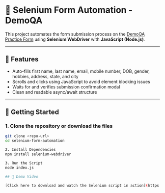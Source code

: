 # 🧪 Selenium Form Automation - DemoQA

This project automates the form submission process on the [DemoQA Practice Form](https://demoqa.com/automation-practice-form) using **Selenium WebDriver** with **JavaScript (Node.js)**.

---

## 📌 Features

- Auto-fills first name, last name, email, mobile number, DOB, gender, hobbies, address, state, and city
- Scrolls and clicks using JavaScript to avoid element blocking issues
- Waits for and verifies submission confirmation modal
- Clean and readable async/await structure

---

## 🚀 Getting Started

### 1. Clone the repository or download the files

```bash
git clone <repo-url>
cd selenium-form-automation

2. Install Dependencies
npm install selenium-webdriver

3. Run the Script
node index.js

## 🎥 Demo Video

[Click here to download and watch the Selenium script in action](https://github.com/SkandMishraDev/Assignment-1/blob/main/media/selenium-demo.mp4)
